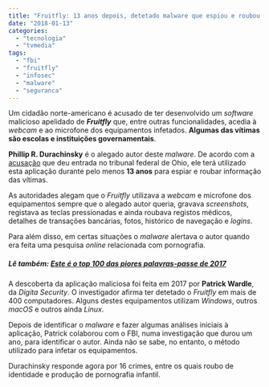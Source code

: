 ```yaml
---
title: "Fruitfly: 13 anos depois, detetado malware que espiou e roubou vítimas"
date: "2018-01-13"
categories: 
  - "tecnologia"
  - "tvmedia"
tags: 
  - "fbi"
  - "fruitfly"
  - "infosec"
  - "malware"
  - "seguranca"
---
```


Um cidadão norte-americano é acusado de ter desenvolvido um _software_ malicioso apelidado de **_Fruitfly_** que, entre outras funcionalidades, acedia à _webcam_ e ao microfone dos equipamentos infetados. **Algumas das vítimas são escolas e instituições governamentais**.

**Phillip R. Durachinsky** é o alegado autor deste _malware_. De acordo com a [acusação](https://www.justice.gov/opa/pr/ohio-computer-programmer-indicted-infecting-thousands-computers-malicious-software-and) que deu entrada no tribunal federal de Ohio, ele terá utilizado esta aplicação durante pelo menos **13 anos** para espiar e roubar informação das vítimas.

As autoridades alegam que o _Fruitfly_ utilizava a _webcam_ e microfone dos equipamentos sempre que o alegado autor queria, gravava _screenshots_, registava as teclas pressionadas e ainda roubava registos médicos, detalhes de transações bancárias, fotos, histórico de navegação e _logins_.

Para além disso, em certas situações o _malware_ alertava o autor quando era feita uma pesquisa _online_ relacionada com pornografia.

##### Lê também: [Este é o top 100 das piores palavras-passe de 2017](https://espalhafactos.com/2017/12/26/top-100-das-piores-palavras-passe-2017/)

A descoberta da aplicação maliciosa foi feita em 2017 por **Patrick Wardle**, da _Digita Security_. O investigador afirma ter detetado o _Fruitfly_ em mais de 400 computadores. Alguns destes equipamentos utilizam _Windows_, outros _macOS_ e outros ainda _Linux_.

Depois de identificar o _malware_ e fazer algumas análises iniciais à aplicação, Patrick colaborou com o FBI, numa investigação que durou um ano, para identificar o autor. Ainda não se sabe, no entanto, o método utilizado para infetar os equipamentos.

Durachinsky responde agora por 16 crimes, entre os quais roubo de identidade e produção de pornografia infantil.
